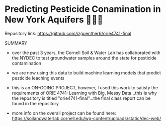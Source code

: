 # Predicting Pesticide Conamination in New York Aquifers 🌱💦🗽

Repository link: https://github.com/izguenther6/orie4741-final

SUMMARY
- over the past 3 years, the Cornell Soil & Water Lab has collaborated with the NYDEC to test groundwater        samples around the state for pesticide contamination

- we are now using this data to build machine learning models that predict pesticide leaching events

- this is an ON-GOING PROJECT, however, I used this work to satisfy the requirements of ORIE 4741: Learning      with Big, Messy Data...this is why the repository is titled "orie4741-final"...the final class report can be   found in the repository

- more info on the overall project can be found here: https://soilandwaterlab.cornell.edu/wp-content/uploads/static/dec-web/
